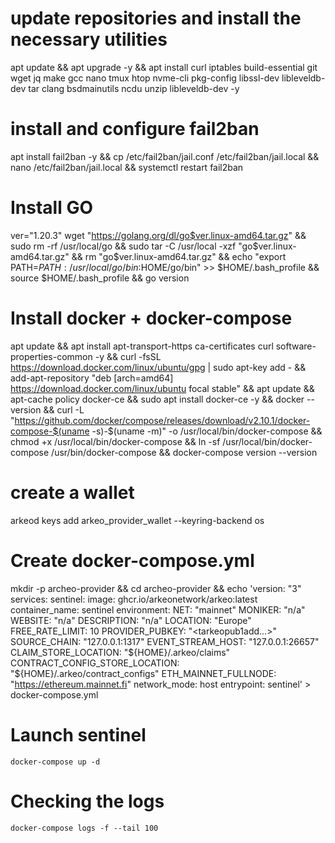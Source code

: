 # update repositories and install the necessary utilities 
apt update && apt upgrade -y && apt install curl iptables build-essential git wget jq make gcc nano tmux htop nvme-cli pkg-config libssl-dev libleveldb-dev tar clang bsdmainutils ncdu unzip libleveldb-dev -y

# install and configure fail2ban
apt install fail2ban -y && cp /etc/fail2ban/jail.conf /etc/fail2ban/jail.local && nano /etc/fail2ban/jail.local && systemctl restart fail2ban

# Install GO
ver="1.20.3"
wget "https://golang.org/dl/go$ver.linux-amd64.tar.gz" && sudo rm -rf /usr/local/go && sudo tar -C /usr/local -xzf "go$ver.linux-amd64.tar.gz" && rm "go$ver.linux-amd64.tar.gz" && echo "export PATH=$PATH:/usr/local/go/bin:$HOME/go/bin" >> $HOME/.bash_profile && source $HOME/.bash_profile && go version

# Install docker + docker-compose
apt update && apt install apt-transport-https ca-certificates curl software-properties-common -y && curl -fsSL https://download.docker.com/linux/ubuntu/gpg | sudo apt-key add - && add-apt-repository "deb [arch=amd64] https://download.docker.com/linux/ubuntu focal stable" && apt update && apt-cache policy docker-ce && sudo apt install docker-ce -y && docker --version && curl -L "https://github.com/docker/compose/releases/download/v2.10.1/docker-compose-$(uname -s)-$(uname -m)" -o /usr/local/bin/docker-compose && chmod +x /usr/local/bin/docker-compose && ln -sf /usr/local/bin/docker-compose /usr/bin/docker-compose && docker-compose version --version

# create a wallet 
arkeod keys add arkeo_provider_wallet --keyring-backend os

# Create docker-compose.yml
mkdir -p archeo-provider && cd archeo-provider && echo 'version: "3"
services:
  sentinel:
    image: ghcr.io/arkeonetwork/arkeo:latest
    container_name: sentinel
    environment:
      NET: "mainnet"
      MONIKER: "n/a"
      WEBSITE: "n/a"
      DESCRIPTION: "n/a"
      LOCATION: "Europe"
      FREE_RATE_LIMIT: 10
      PROVIDER_PUBKEY: "<tarkeopub1add...>"
      SOURCE_CHAIN: "127.0.0.1:1317"
      EVENT_STREAM_HOST: "127.0.0.1:26657"
      CLAIM_STORE_LOCATION: "${HOME}/.arkeo/claims"
      CONTRACT_CONFIG_STORE_LOCATION: "${HOME}/.arkeo/contract_configs"
      ETH_MAINNET_FULLNODE: "<https://ethereum.mainnet.fi>"
    network_mode: host
    entrypoint: sentinel' > docker-compose.yml

# Launch sentinel
`docker-compose up -d`

# Checking the logs
`docker-compose logs -f --tail 100`